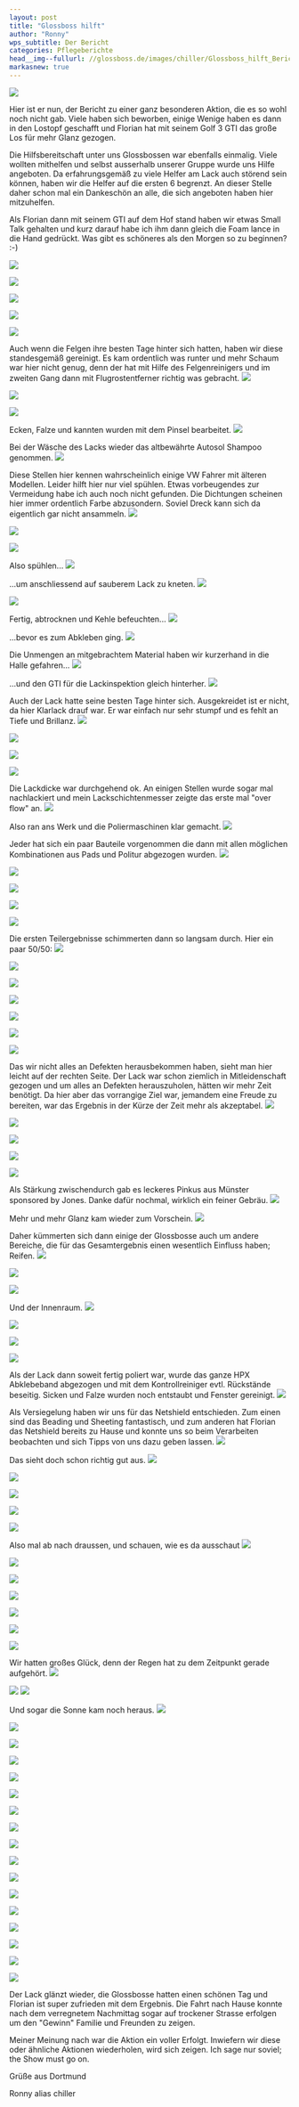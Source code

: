 ```yaml
---
layout: post
title: "Glossboss hilft"
author: "Ronny"
wps_subtitle: Der Bericht
categories: Pflegeberichte
head__img--fullurl: //glossboss.de/images/chiller/Glossboss_hilft_Bericht/Golf3GTI24.jpg
markasnew: true
---
```

![](https://glossboss.de/images/chiller/Glossboss_hilft_Bericht/glossbosshilft_banner.png)


Hier ist er nun, der Bericht zu einer ganz besonderen Aktion, die es so wohl noch nicht gab. Viele haben sich beworben, einige Wenige haben es dann in den Lostopf geschafft und Florian hat mit seinem Golf 3 GTI das große Los für mehr Glanz gezogen. 

Die Hilfsbereitschaft unter uns Glossbossen war ebenfalls einmalig. Viele wollten mithelfen und selbst ausserhalb unserer Gruppe wurde uns Hilfe angeboten. Da erfahrungsgemäß zu viele Helfer am Lack auch störend sein können, haben wir die Helfer auf die ersten 6 begrenzt. An dieser Stelle daher schon mal ein Dankeschön an alle, die sich angeboten haben hier mitzuhelfen.

Als Florian dann mit seinem GTI auf dem Hof stand haben wir etwas Small Talk gehalten und kurz darauf habe ich ihm dann gleich die Foam lance in die Hand gedrückt. Was gibt es schöneres als den Morgen so zu beginnen? :-)

![](https://glossboss.de/images/chiller/Glossboss_hilft_Bericht/Golf3GTI01.jpg)


![](https://glossboss.de/images/chiller/Glossboss_hilft_Bericht/Golf3GTI02.jpg)


![](https://glossboss.de/images/chiller/Glossboss_hilft_Bericht/Golf3GTI03.jpg)


![](https://glossboss.de/images/chiller/Glossboss_hilft_Bericht/Golf3GTI04.jpg)


![](https://glossboss.de/images/chiller/Glossboss_hilft_Bericht/Golf3GTI05.jpg)


Auch wenn die Felgen ihre besten Tage hinter sich hatten, haben wir diese standesgemäß gereinigt. Es kam ordentlich was runter und mehr Schaum war hier nicht genug, denn der hat mit Hilfe des Felgenreinigers und im zweiten Gang dann mit Flugrostentferner richtig was gebracht.
![](https://glossboss.de/images/chiller/Glossboss_hilft_Bericht/Golf3GTI08.jpg)

![](https://glossboss.de/images/chiller/Glossboss_hilft_Bericht/JonesGolf3GTI02.jpg)

![](https://glossboss.de/images/chiller/Glossboss_hilft_Bericht/Golf3GTI09.jpg)

Ecken, Falze und kannten wurden mit dem Pinsel bearbeitet.
![](https://glossboss.de/images/chiller/Glossboss_hilft_Bericht/JonesGolf3GTI01.jpg)

Bei der Wäsche des Lacks wieder das altbewährte Autosol Shampoo genommen.
![](https://glossboss.de/images/chiller/Glossboss_hilft_Bericht/JonesGolf3GTI03.jpg)

Diese Stellen hier kennen wahrscheinlich einige VW Fahrer mit älteren Modellen. Leider hilft hier nur viel spühlen. Etwas vorbeugendes zur Vermeidung habe ich auch noch nicht gefunden. Die Dichtungen scheinen hier immer ordentlich Farbe abzusondern. Soviel Dreck kann sich da eigentlich gar nicht ansammeln.
![](https://glossboss.de/images/chiller/Glossboss_hilft_Bericht/JonesGolf3GTI04.jpg)

![](https://glossboss.de/images/chiller/Glossboss_hilft_Bericht/JonesGolf3GTI05.jpg)

![](https://glossboss.de/images/chiller/Glossboss_hilft_Bericht/JonesGolf3GTI07.jpg)

Also spühlen...
![](https://glossboss.de/images/chiller/Glossboss_hilft_Bericht/JonesGolf3GTI08.jpg)

...um anschliessend auf sauberem Lack zu kneten.
![](https://glossboss.de/images/chiller/Glossboss_hilft_Bericht/JonesGolf3GTI09.jpg)


![](https://glossboss.de/images/chiller/Glossboss_hilft_Bericht/JonesGolf3GTI10.jpg)

Fertig, abtrocknen und Kehle befeuchten...
![](https://glossboss.de/images/chiller/Glossboss_hilft_Bericht/JonesGolf3GTI11.jpg)

...bevor es zum Abkleben ging. 
![](https://glossboss.de/images/chiller/Glossboss_hilft_Bericht/JonesGolf3GTI14.jpg)

Die Unmengen an mitgebrachtem Material haben wir kurzerhand in die Halle gefahren...
![](https://glossboss.de/images/chiller/Glossboss_hilft_Bericht/JonesGolf3GTI13.jpg)

...und den GTI für die Lackinspektion gleich hinterher.
![](https://glossboss.de/images/chiller/Glossboss_hilft_Bericht/JonesGolf3GTI16.jpg)

Auch der Lack hatte seine besten Tage hinter sich. Ausgekreidet ist er nicht, da hier Klarlack drauf war. Er war einfach nur sehr stumpf und es fehlt an Tiefe und Brillanz.
![](https://glossboss.de/images/chiller/Glossboss_hilft_Bericht/JonesGolf3GTI17.jpg)


![](https://glossboss.de/images/chiller/Glossboss_hilft_Bericht/JonesGolf3GTI18.jpg)


![](https://glossboss.de/images/chiller/Glossboss_hilft_Bericht/JonesGolf3GTI19.jpg)


![](https://glossboss.de/images/chiller/Glossboss_hilft_Bericht/JonesGolf3GTI20.jpg)

Die Lackdicke war durchgehend ok. An einigen Stellen wurde sogar mal nachlackiert und mein Lackschichtenmesser zeigte das erste mal "over flow" an.
![](https://glossboss.de/images/chiller/Glossboss_hilft_Bericht/JonesGolf3GTI43.jpg)

Also ran ans Werk und die Poliermaschinen klar gemacht.
![](https://glossboss.de/images/chiller/Glossboss_hilft_Bericht/JonesGolf3GTI28.jpg)

Jeder hat sich ein paar Bauteile vorgenommen die dann mit allen möglichen Kombinationen aus Pads und Politur abgezogen wurden.
![](https://glossboss.de/images/chiller/Glossboss_hilft_Bericht/JonesGolf3GTI30.jpg)

![](https://glossboss.de/images/chiller/Glossboss_hilft_Bericht/JonesGolf3GTI32.jpg)

![](https://glossboss.de/images/chiller/Glossboss_hilft_Bericht/JonesGolf3GTI33.jpg)

![](https://glossboss.de/images/chiller/Glossboss_hilft_Bericht/JonesGolf3GTI35.jpg)

![](https://glossboss.de/images/chiller/Glossboss_hilft_Bericht/JonesGolf3GTI36.jpg)

Die ersten Teilergebnisse schimmerten dann so langsam durch. Hier ein paar 50/50:
![](https://glossboss.de/images/chiller/Glossboss_hilft_Bericht/Golf3GTI10.jpg)

![](https://glossboss.de/images/chiller/Glossboss_hilft_Bericht/Golf3GTI11.jpg)

![](https://glossboss.de/images/chiller/Glossboss_hilft_Bericht/Golf3GTI13.jpg)

![](https://glossboss.de/images/chiller/Glossboss_hilft_Bericht/JonesGolf3GTI24.jpg)

![](https://glossboss.de/images/chiller/Glossboss_hilft_Bericht/JonesGolf3GTI51.jpg)

![](https://glossboss.de/images/chiller/Glossboss_hilft_Bericht/JonesGolf3GTI25.jpg)

![](https://glossboss.de/images/chiller/Glossboss_hilft_Bericht/JonesGolf3GTI26.jpg)

Das wir nicht alles an Defekten herausbekommen haben, sieht man hier leicht auf der rechten Seite. Der Lack war schon ziemlich in Mitleidenschaft gezogen und um alles an Defekten herauszuholen, hätten wir mehr Zeit benötigt. Da hier aber das vorrangige Ziel war, jemandem eine Freude zu bereiten, war das Ergebnis in der Kürze der Zeit mehr als akzeptabel.
![](https://glossboss.de/images/chiller/Glossboss_hilft_Bericht/JonesGolf3GTI27.jpg)

![](https://glossboss.de/images/chiller/Glossboss_hilft_Bericht/JonesGolf3GTI39.jpg)

![](https://glossboss.de/images/chiller/Glossboss_hilft_Bericht/JonesGolf3GTI40.jpg)

![](https://glossboss.de/images/chiller/Glossboss_hilft_Bericht/JonesGolf3GTI41.jpg)

![](https://glossboss.de/images/chiller/Glossboss_hilft_Bericht/JonesGolf3GTI44.jpg)

Als Stärkung zwischendurch gab es leckeres Pinkus aus Münster sponsored by Jones. Danke dafür nochmal, wirklich ein feiner Gebräu.
![](https://glossboss.de/images/chiller/Glossboss_hilft_Bericht/JonesGolf3GTI45.jpg)

Mehr und mehr Glanz kam wieder zum Vorschein.
![](https://glossboss.de/images/chiller/Glossboss_hilft_Bericht/JonesGolf3GTI37.jpg)

Daher kümmerten sich dann einige der Glossbosse auch um andere Bereiche, die für das Gesamtergebnis einen wesentlich Einfluss haben; Reifen.
![](https://glossboss.de/images/chiller/Glossboss_hilft_Bericht/JonesGolf3GTI21.jpg)

![](https://glossboss.de/images/chiller/Glossboss_hilft_Bericht/JonesGolf3GTI22.jpg)

![](https://glossboss.de/images/chiller/Glossboss_hilft_Bericht/JonesGolf3GTI23.jpg)

Und der Innenraum.
![](https://glossboss.de/images/chiller/Glossboss_hilft_Bericht/JonesGolf3GTI46.jpg)

![](https://glossboss.de/images/chiller/Glossboss_hilft_Bericht/JonesGolf3GTI48.jpg)

![](https://glossboss.de/images/chiller/Glossboss_hilft_Bericht/JonesGolf3GTI50.jpg)

![](https://glossboss.de/images/chiller/Glossboss_hilft_Bericht/JonesGolf3GTI52.jpg)

Als der Lack dann soweit fertig poliert war, wurde das ganze HPX Abklebeband abgezogen und mit dem Kontrollreiniger evtl. Rückstände beseitig. Sicken und Falze wurden noch entstaubt und Fenster gereinigt.
![](https://glossboss.de/images/chiller/Glossboss_hilft_Bericht/Golf3GTI15.jpg)

Als Versiegelung haben wir uns für das Netshield entschieden. Zum einen sind das Beading und Sheeting fantastisch, und zum anderen hat Florian das Netshield bereits zu Hause und konnte uns so beim Verarbeiten beobachten und sich Tipps von uns dazu geben lassen.
![](https://glossboss.de/images/chiller/Glossboss_hilft_Bericht/Golf3GTI16.jpg)

Das sieht doch schon richtig gut aus.
![](https://glossboss.de/images/chiller/Glossboss_hilft_Bericht/Golf3GTI17.jpg)

![](https://glossboss.de/images/chiller/Glossboss_hilft_Bericht/Golf3GTI18.jpg)

![](https://glossboss.de/images/chiller/Glossboss_hilft_Bericht/Golf3GTI19.jpg)

![](https://glossboss.de/images/chiller/Glossboss_hilft_Bericht/Golf3GTI21.jpg)

![](https://glossboss.de/images/chiller/Glossboss_hilft_Bericht/Golf3GTI22.jpg)

Also mal ab nach draussen, und schauen, wie es da ausschaut
![](https://glossboss.de/images/chiller/Glossboss_hilft_Bericht/Golf3GTI23.jpg)

![](https://glossboss.de/images/chiller/Glossboss_hilft_Bericht/Golf3GTI24.jpg)

![](https://glossboss.de/images/chiller/Glossboss_hilft_Bericht/JonesGolf3GTI58.jpg)

![](https://glossboss.de/images/chiller/Glossboss_hilft_Bericht/JonesGolf3GTI59.jpg)

![](https://glossboss.de/images/chiller/Glossboss_hilft_Bericht/JonesGolf3GTI60.jpg)

![](https://glossboss.de/images/chiller/Glossboss_hilft_Bericht/JonesGolf3GTI61.jpg)

![](https://glossboss.de/images/chiller/Glossboss_hilft_Bericht/JonesGolf3GTI62.jpg)

Wir hatten großes Glück, denn der Regen hat zu dem Zeitpunkt gerade aufgehört.
![](https://glossboss.de/images/chiller/Glossboss_hilft_Bericht/JonesGolf3GTI63.jpg)

![](https://glossboss.de/images/chiller/Glossboss_hilft_Bericht/JonesGolf3GTI64.jpg)
![](https://glossboss.de/images/chiller/Glossboss_hilft_Bericht/Golf3GTI25.jpg)

Und sogar die Sonne kam noch heraus.
![](https://glossboss.de/images/chiller/Glossboss_hilft_Bericht/Golf3GTI26.jpg)

![](https://glossboss.de/images/chiller/Glossboss_hilft_Bericht/JonesGolf3GTI65.jpg)

![](https://glossboss.de/images/chiller/Glossboss_hilft_Bericht/JonesGolf3GTI66.jpg)

![](https://glossboss.de/images/chiller/Glossboss_hilft_Bericht/JonesGolf3GTI67.jpg)

![](https://glossboss.de/images/chiller/Glossboss_hilft_Bericht/JonesGolf3GTI68.jpg)

![](https://glossboss.de/images/chiller/Glossboss_hilft_Bericht/JonesGolf3GTI69.jpg)

![](https://glossboss.de/images/chiller/Glossboss_hilft_Bericht/Golf3GTI27.jpg)

![](https://glossboss.de/images/chiller/Glossboss_hilft_Bericht/Golf3GTI28.jpg)

![](https://glossboss.de/images/chiller/Glossboss_hilft_Bericht/Golf3GTI29.jpg)

![](https://glossboss.de/images/chiller/Glossboss_hilft_Bericht/Golf3GTI30.jpg)

![](https://glossboss.de/images/chiller/Glossboss_hilft_Bericht/JonesGolf3GTI70.jpg)

![](https://glossboss.de/images/chiller/Glossboss_hilft_Bericht/JonesGolf3GTI71.jpg)

![](https://glossboss.de/images/chiller/Glossboss_hilft_Bericht/JonesGolf3GTI73.jpg)

![](https://glossboss.de/images/chiller/Glossboss_hilft_Bericht/JonesGolf3GTI74.jpg)

![](https://glossboss.de/images/chiller/Glossboss_hilft_Bericht/JonesGolf3GTI75.jpg)

![](https://glossboss.de/images/chiller/Glossboss_hilft_Bericht/Golf3GTI31.jpg)

![](https://glossboss.de/images/chiller/Glossboss_hilft_Bericht/JonesGolf3GTI77.jpg)

Der Lack glänzt wieder, die Glossbosse hatten einen schönen Tag und Florian ist super zufrieden mit dem Ergebnis. Die Fahrt nach Hause konnte nach dem verregnetem Nachmittag sogar auf trockener Strasse erfolgen um den "Gewinn" Familie und Freunden zu zeigen. 

Meiner Meinung nach war die Aktion ein voller Erfolgt. Inwiefern wir diese oder ähnliche Aktionen wiederholen, wird sich zeigen. Ich sage nur soviel; the Show must go on.


Grüße aus Dortmund

Ronny alias chiller
